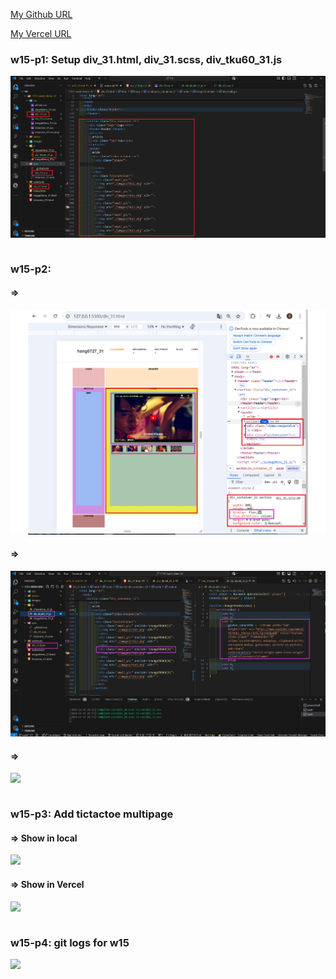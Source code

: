 [My Github URL](https://github.com/hang0727/1131-sweb-demo-31.git)

[My Vercel URL](https://1131-sweb-demo-31.vercel.app/)

### w15-p1: Setup div_31.html, div_31.scss, div_tku60_31.js

![](w15-p1.png)

```

```

### w15-p2: 

#### => 

![](w15-p2-1.png)

#### => 

![](w15-p2-2.png)

#### => 

![](w15-p2-3.png)

```

```

### w15-p3: Add tictactoe multipage

#### => Show in local 

![](w15-p3-1.png)

#### => Show in Vercel

![](w15-p3-2.png)

```

```

### w15-p4: git logs for w15

![](w15-logs.png)
